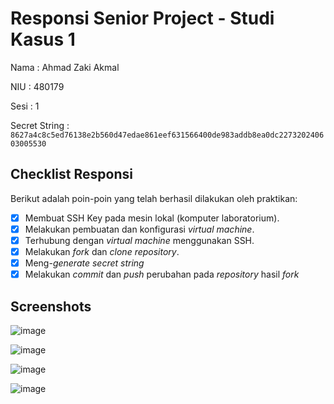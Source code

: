 # Responsi Senior Project - Studi Kasus 1

Nama : Ahmad Zaki Akmal 

NIU : 480179 

Sesi : 1  

Secret String : `8627a4c8c5ed76138e2b560d47edae861eef631566400de983addb8ea0dc227320240603005530`

## Checklist Responsi

Berikut adalah poin-poin yang telah berhasil dilakukan oleh praktikan:

- [x] Membuat SSH Key pada mesin lokal (komputer laboratorium).
- [x] Melakukan pembuatan dan konfigurasi _virtual machine_.
- [x] Terhubung dengan _virtual machine_ menggunakan SSH.
- [x] Melakukan _fork_ dan _clone_ _repository_.
- [x] Meng-_generate_ _secret string_
- [x] Melakukan _commit_ dan _push_ perubahan pada _repository_ hasil _fork_

<!-- - [x] Contoh pemberian tanda checklist. Hapus sebelum push. -->

## Screenshots

![image](https://github.com/ahmadzakiakmal/responsi-case-1/assets/87590846/6f65cf2a-1645-459b-91c4-16558f542c81)

![image](https://github.com/ahmadzakiakmal/responsi-case-1/assets/87590846/2f826a83-6448-4e14-a033-32b35a79b373)

![image](https://github.com/ahmadzakiakmal/responsi-case-1/assets/87590846/c233a960-17d4-468b-a3df-da8626dcf3cb)

![image](https://github.com/ahmadzakiakmal/responsi-case-1/assets/87590846/b3760e22-14ab-47c3-b2e0-0b6c7a019491)

